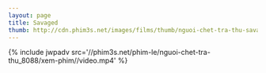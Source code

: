 ```yaml
---
layout: page
title: Savaged
thumb: http://cdn.phim3s.net/images/films/thumb/nguoi-chet-tra-thu-savaged-2013.jpg
---
```

{% include jwpadv src='//phim3s.net/phim-le/nguoi-chet-tra-thu_8088/xem-phim//video.mp4' %}